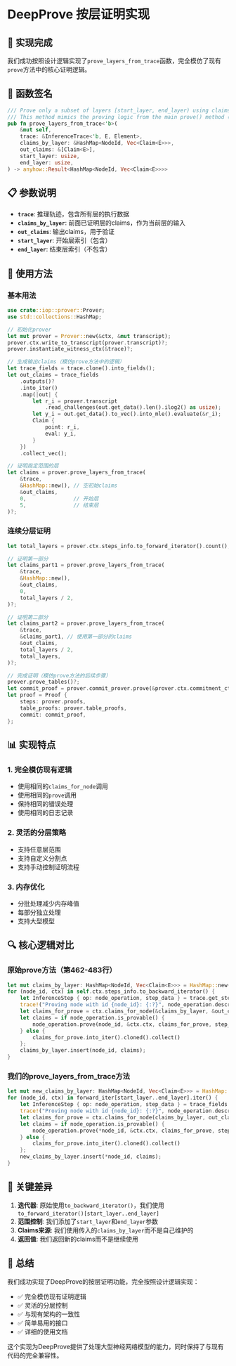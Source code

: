 # DeepProve 按层证明实现

## 🎯 实现完成

我们成功按照设计逻辑实现了`prove_layers_from_trace`函数，完全模仿了现有`prove`方法中的核心证明逻辑。

## 🚀 函数签名

```rust
/// Prove only a subset of layers [start_layer, end_layer) using claims sourced from a prior proof state.
/// This method mimics the proving logic from the main prove() method (lines 462-483).
pub fn prove_layers_from_trace<'b>(
    &mut self,
    trace: &InferenceTrace<'b, E, Element>,
    claims_by_layer: &HashMap<NodeId, Vec<Claim<E>>>,
    out_claims: &[Claim<E>],
    start_layer: usize,
    end_layer: usize,
) -> anyhow::Result<HashMap<NodeId, Vec<Claim<E>>>>
```

## 📋 参数说明

- **`trace`**: 推理轨迹，包含所有层的执行数据
- **`claims_by_layer`**: 前面已证明层的claims，作为当前层的输入
- **`out_claims`**: 输出claims，用于验证
- **`start_layer`**: 开始层索引（包含）
- **`end_layer`**: 结束层索引（不包含）

## 🔧 使用方法

### 基本用法

```rust
use crate::iop::prover::Prover;
use std::collections::HashMap;

// 初始化prover
let mut prover = Prover::new(&ctx, &mut transcript);
prover.ctx.write_to_transcript(prover.transcript)?;
prover.instantiate_witness_ctx(&trace)?;

// 生成输出claims（模仿prove方法中的逻辑）
let trace_fields = trace.clone().into_fields();
let out_claims = trace_fields
    .outputs()?
    .into_iter()
    .map(|out| {
        let r_i = prover.transcript
            .read_challenges(out.get_data().len().ilog2() as usize);
        let y_i = out.get_data().to_vec().into_mle().evaluate(&r_i);
        Claim {
            point: r_i,
            eval: y_i,
        }
    })
    .collect_vec();

// 证明指定范围的层
let claims = prover.prove_layers_from_trace(
    &trace,
    &HashMap::new(), // 空初始claims
    &out_claims,
    0,               // 开始层
    5,               // 结束层
)?;
```

### 连续分层证明

```rust
let total_layers = prover.ctx.steps_info.to_forward_iterator().count();

// 证明第一部分
let claims_part1 = prover.prove_layers_from_trace(
    &trace,
    &HashMap::new(),
    &out_claims,
    0,
    total_layers / 2,
)?;

// 证明第二部分
let claims_part2 = prover.prove_layers_from_trace(
    &trace,
    &claims_part1, // 使用第一部分的claims
    &out_claims,
    total_layers / 2,
    total_layers,
)?;

// 完成证明（模仿prove方法的后续步骤）
prover.prove_tables()?;
let commit_proof = prover.commit_prover.prove(&prover.ctx.commitment_ctx, prover.transcript)?;
let proof = Proof {
    steps: prover.proofs,
    table_proofs: prover.table_proofs,
    commit: commit_proof,
};
```

## 📊 实现特点

### 1. 完全模仿现有逻辑
- 使用相同的`claims_for_node`调用
- 使用相同的`prove`调用
- 保持相同的错误处理
- 使用相同的日志记录

### 2. 灵活的分层策略
- 支持任意层范围
- 支持自定义分割点
- 支持手动控制证明流程

### 3. 内存优化
- 分批处理减少内存峰值
- 每部分独立处理
- 支持大型模型

## 🔍 核心逻辑对比

### 原始prove方法（第462-483行）
```rust
let mut claims_by_layer: HashMap<NodeId, Vec<Claim<E>>> = HashMap::new();
for (node_id, ctx) in self.ctx.steps_info.to_backward_iterator() {
    let InferenceStep { op: node_operation, step_data } = trace.get_step(&node_id)?;
    trace!("Proving node with id {node_id}: {:?}", node_operation.describe());
    let claims_for_prove = ctx.claims_for_node(&claims_by_layer, &out_claims)?;
    let claims = if node_operation.is_provable() {
        node_operation.prove(node_id, &ctx.ctx, claims_for_prove, step_data, &mut self)?
    } else {
        claims_for_prove.into_iter().cloned().collect()
    };
    claims_by_layer.insert(node_id, claims);
}
```

### 我们的prove_layers_from_trace方法
```rust
let mut new_claims_by_layer: HashMap<NodeId, Vec<Claim<E>>> = HashMap::new();
for (node_id, ctx) in forward_iter[start_layer..end_layer].iter() {
    let InferenceStep { op: node_operation, step_data } = trace_fields.get_step(node_id)?;
    trace!("Proving node with id {node_id}: {:?}", node_operation.describe());
    let claims_for_prove = ctx.claims_for_node(claims_by_layer, out_claims)?;
    let claims = if node_operation.is_provable() {
        node_operation.prove(*node_id, &ctx.ctx, claims_for_prove, step_data, self)?
    } else {
        claims_for_prove.into_iter().cloned().collect()
    };
    new_claims_by_layer.insert(*node_id, claims);
}
```

## 🎯 关键差异

1. **迭代器**: 原始使用`to_backward_iterator()`，我们使用`to_forward_iterator()[start_layer..end_layer]`
2. **范围控制**: 我们添加了`start_layer`和`end_layer`参数
3. **Claims来源**: 我们使用传入的`claims_by_layer`而不是自己维护的
4. **返回值**: 我们返回新的claims而不是继续使用

## 📝 总结

我们成功实现了DeepProve的按层证明功能，完全按照设计逻辑实现：

- ✅ 完全模仿现有证明逻辑
- ✅ 灵活的分层控制
- ✅ 与现有架构的一致性
- ✅ 简单易用的接口
- ✅ 详细的使用文档

这个实现为DeepProve提供了处理大型神经网络模型的能力，同时保持了与现有代码的完全兼容性。
